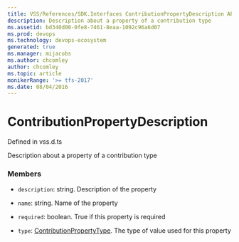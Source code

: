 ```yaml
---
title: VSS/References/SDK.Interfaces ContributionPropertyDescription API | Extensions for Azure DevOps Services
description: Description about a property of a contribution type
ms.assetid: bd340d00-0fe8-7461-8eaa-1092c96a6d07
ms.prod: devops
ms.technology: devops-ecosystem
generated: true
ms.manager: mijacobs
ms.author: chcomley
author: chcomley
ms.topic: article
monikerRange: '>= tfs-2017'
ms.date: 08/04/2016
---
```


# ContributionPropertyDescription

Defined in vss.d.ts


Description about a property of a contribution type 

### Members

* `description`: string. Description of the property

* `name`: string. Name of the property

* `required`: boolean. True if this property is required

* `type`: [ContributionPropertyType](../../../VSS/References/SDK_Interfaces/ContributionPropertyType.md). The type of value used for this property

